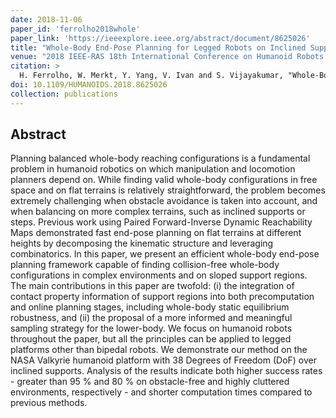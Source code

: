 ```yaml
---
date: 2018-11-06
paper_id: 'ferrolho2018whole'
paper_link: 'https://ieeexplore.ieee.org/abstract/document/8625026'
title: "Whole-Body End-Pose Planning for Legged Robots on Inclined Support Surfaces in Complex Environments"
venue: "2018 IEEE-RAS 18th International Conference on Humanoid Robots (Humanoids)"
citation: >
  H. Ferrolho, W. Merkt, Y. Yang, V. Ivan and S. Vijayakumar, "Whole-Body End-Pose Planning for Legged Robots on Inclined Support Surfaces in Complex Environments," <em>2018 IEEE-RAS 18th International Conference on Humanoid Robots (Humanoids)</em>, Beijing, China, 2018, pp. 944-951.
doi: 10.1109/HUMANOIDS.2018.8625026
collection: publications
---
```


## Abstract

Planning balanced whole-body reaching configurations is a fundamental problem in humanoid robotics on which manipulation and locomotion planners depend on. While finding valid whole-body configurations in free space and on flat terrains is relatively straightforward, the problem becomes extremely challenging when obstacle avoidance is taken into account, and when balancing on more complex terrains, such as inclined supports or steps. Previous work using Paired Forward-Inverse Dynamic Reachability Maps demonstrated fast end-pose planning on flat terrains at different heights by decomposing the kinematic structure and leveraging combinatorics. In this paper, we present an efficient whole-body end-pose planning framework capable of finding collision-free whole-body configurations in complex environments and on sloped support regions. The main contributions in this paper are twofold: (i) the integration of contact property information of support regions into both precomputation and online planning stages, including whole-body static equilibrium robustness, and (ii) the proposal of a more informed and meaningful sampling strategy for the lower-body. We focus on humanoid robots throughout the paper, but all the principles can be applied to legged platforms other than bipedal robots. We demonstrate our method on the NASA Valkyrie humanoid platform with 38 Degrees of Freedom (DoF) over inclined supports. Analysis of the results indicate both higher success rates - greater than 95 % and 80 % on obstacle-free and highly cluttered environments, respectively - and shorter computation times compared to previous methods.

